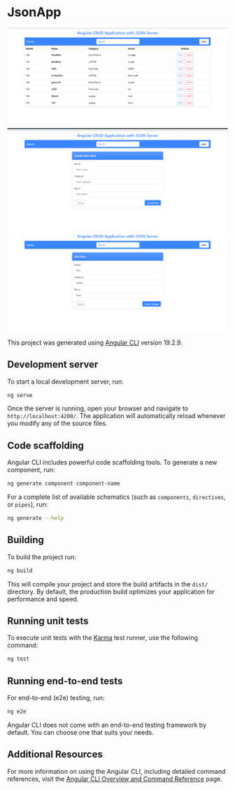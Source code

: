 # JsonApp
![image alt](https://github.com/altjimsss/Angular-CRUD-App-with-JSON-Server/blob/0d928d1ac0b1f328105f81b33769edf6cc91c78e/Screenshot%202025-04-26%20182651.png)
![image alt](https://github.com/altjimsss/Angular-CRUD-App-with-JSON-Server/blob/0d928d1ac0b1f328105f81b33769edf6cc91c78e/Screenshot%202025-04-26%20182921.png)
![image alt](https://github.com/altjimsss/Angular-CRUD-App-with-JSON-Server/blob/0d928d1ac0b1f328105f81b33769edf6cc91c78e/Screenshot%202025-04-26%20183015.png)

This project was generated using [Angular CLI](https://github.com/angular/angular-cli) version 19.2.9.

## Development server

To start a local development server, run:

```bash
ng serve
```

Once the server is running, open your browser and navigate to `http://localhost:4200/`. The application will automatically reload whenever you modify any of the source files.

## Code scaffolding

Angular CLI includes powerful code scaffolding tools. To generate a new component, run:

```bash
ng generate component component-name
```

For a complete list of available schematics (such as `components`, `directives`, or `pipes`), run:

```bash
ng generate --help
```

## Building

To build the project run:

```bash
ng build
```

This will compile your project and store the build artifacts in the `dist/` directory. By default, the production build optimizes your application for performance and speed.

## Running unit tests

To execute unit tests with the [Karma](https://karma-runner.github.io) test runner, use the following command:

```bash
ng test
```

## Running end-to-end tests

For end-to-end (e2e) testing, run:

```bash
ng e2e
```

Angular CLI does not come with an end-to-end testing framework by default. You can choose one that suits your needs.

## Additional Resources

For more information on using the Angular CLI, including detailed command references, visit the [Angular CLI Overview and Command Reference](https://angular.dev/tools/cli) page.
